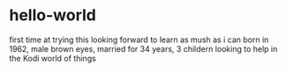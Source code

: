# hello-world
first time at trying this looking forward to learn as mush as i can
born in 1962, male brown eyes, married for 34 years, 3 childern looking 
to help in the Kodi world of things
